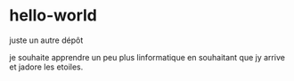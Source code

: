 # hello-world
juste un autre dépôt

je souhaite apprendre un peu plus linformatique en souhaitant que jy arrive et
jadore les etoiles.
